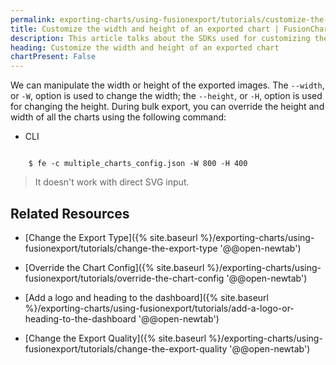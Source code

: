 ```yaml
---
permalink: exporting-charts/using-fusionexport/tutorials/customize-the-width-and-height-of-an-exported-chart.html
title: Customize the width and height of an exported chart | FusionCharts
description: This article talks about the SDKs used for customizing the width an height of an exported chart.
heading: Customize the width and height of an exported chart
chartPresent: False
---
```


We can manipulate the width or height of the exported images. The `--width`, or `-W`, option is used to change the width; the `--height`, or `-H`, option is used for changing the height.
During bulk export, you can override the height and width of all the charts using the following command:

<div class="code-wrapper">
<ul class="code-tabs">
    <li class="active"><a data-toggle="cli">CLI</a></li>
</ul>

<div class="tab-content">
<div class="tab cli-tab active">
<pre><code class="custom-hlc language-bash">
	$ fe -c multiple_charts_config.json -W 800 -H 400
</code></pre>
</div>
</div>
</div>

> It doesn't work with direct SVG input.

## Related Resources

* [Change the Export Type]({% site.baseurl %}/exporting-charts/using-fusionexport/tutorials/change-the-export-type '@@open-newtab')

* [Override the Chart Config]({% site.baseurl %}/exporting-charts/using-fusionexport/tutorials/override-the-chart-config '@@open-newtab')

* [Add a logo and heading to the dashboard]({% site.baseurl %}/exporting-charts/using-fusionexport/tutorials/add-a-logo-or-heading-to-the-dashboard '@@open-newtab')

* [Change the Export Quality]({% site.baseurl %}/exporting-charts/using-fusionexport/tutorials/change-the-export-quality '@@open-newtab')